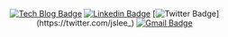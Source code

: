 <div align=center>

[![Tech Blog Badge](https://img.shields.io/badge/Blog-black?logo=github&link=https://lighthouse-dev.github.io)](https://qiita.com/lighthouse)
[![Linkedin Badge](https://img.shields.io/badge/-LinkedIn-blue?logo=Linkedin&logoColor=white&link=https://www.linkedin.com/in/juseung-lee-a376191b0/)](https://www.linkedin.com/in/주승ㅣjuseung-lee-이-a376191b0)
[![Twitter Badge](https://img.shields.io/badge/Twitter-black?logo=twitter&link=https://twitter.com/jslee_)](https://twitter.com/jslee_)
[![Gmail Badge](https://img.shields.io/badge/Gmail-d14836?logo=Gmail&logoColor=white&link=mailto:smiloop.dev@gmail.com)](mailto:smiloop.dev@gmail.com)
</div>
	
<!--
**lighthouse-dev/lighthouse-dev** is a ✨ _special_ ✨ repository because its `README.md` (this file) appears on your GitHub profile.

Here are some ideas to get you started:

- 🔭 I’m currently working on ...
- 🌱 I’m currently learning ...
- 👯 I’m looking to collaborate on ...
- 🤔 I’m looking for help with ...
- 💬 Ask me about ...
- 📫 How to reach me: ...
- 😄 Pronouns: ...
- ⚡ Fun fact: ...
-->
